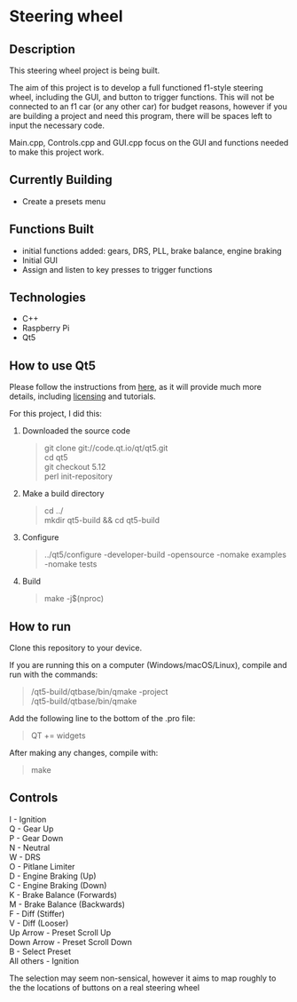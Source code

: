 # Steering wheel

## Description
This steering wheel project is being built.

The aim of this project is to develop a full functioned f1-style steering wheel, including the GUI, and button to trigger functions. This will not be connected to an f1 car (or any other car) for budget reasons, however if you are building a project and need this program, there will be spaces left to input the necessary code. 

Main.cpp, Controls.cpp and GUI.cpp focus on the GUI and functions needed to make this project work.

## Currently Building
- Create a presets menu

## Functions Built
- initial functions added: gears, DRS, PLL, brake balance, engine braking
- Initial GUI
- Assign and listen to key presses to trigger functions

## Technologies
- C++
- Raspberry Pi
- Qt5

## How to use Qt5

Please follow the instructions from [here](https://wiki.qt.io/Building_Qt_5_from_Git#Getting_the_source_code), as it will provide much more details, including [licensing](https://www.qt.io/download-open-source?hsCtaTracking=9f6a2170-a938-42df-a8e2-a9f0b1d6cdce%7C6cb0de4f-9bb5-4778-ab02-bfb62735f3e5) and tutorials.

For this project, I did this:
1. Downloaded the source code    
   > git clone git://code.qt.io/qt/qt5.git    
   > cd qt5    
   > git checkout 5.12    
   > perl init-repository    
2. Make a build directory
   > cd ../    
   > mkdir qt5-build && cd qt5-build
3. Configure
   > ../qt5/configure -developer-build -opensource -nomake examples -nomake tests
4. Build
   > make -j$(nproc)


## How to run

Clone this repository to your device.

If you are running this on a computer (Windows/macOS/Linux), compile and run with the commands:
   > <path>/qt5-build/qtbase/bin/qmake -project   
   > <path>/qt5-build/qtbase/bin/qmake
  
Add the following line to the bottom of the .pro file:
   > QT += widgets

After making any changes, compile with:
   > make
  

## Controls
I - Ignition    
Q - Gear Up    
P - Gear Down    
N - Neutral    
W - DRS    
O - Pitlane Limiter    
D - Engine Braking (Up)    
C - Engine Braking (Down)    
K - Brake Balance (Forwards)    
M - Brake Balance (Backwards)    
F - Diff (Stiffer)    
V - Diff (Looser)   
Up Arrow - Preset Scroll Up    
Down Arrow - Preset Scroll Down    
B - Select Preset    
All others - Ignition    

The selection may seem non-sensical, however it aims to map roughly to the the locations of buttons on a real steering wheel

